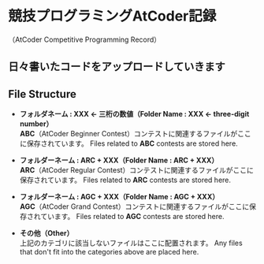 # 競技プログラミングAtCoder記録  
（AtCoder Competitive Programming Record）

## 日々書いたコードをアップロードしていきます

## File Structure

- **フォルダネーム : XXX ← 三桁の数値（Folder Name : XXX ← three-digit number）**  
  **ABC**（AtCoder Beginner Contest）コンテストに関連するファイルがここに保存されています。
  Files related to **ABC** contests are stored here.
  
- **フォルダーネーム : ARC + XXX（Folder Name : ARC + XXX）**  
  **ARC**（AtCoder Regular Contest）コンテストに関連するファイルがここに保存されています。
  Files related to **ARC** contests are stored here.

- **フォルダーネーム : AGC + XXX（Folder Name : AGC + XXX）**  
  **AGC**（AtCoder Grand Contest）コンテストに関連するファイルがここに保存されています。
  Files related to **AGC** contests are stored here.

- **その他（Other）**  
  上記のカテゴリに該当しないファイルはここに配置されます。
  Any files that don't fit into the categories above are placed here.
